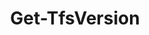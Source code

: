 ﻿---
title: Get-TfsVersion
breadcrumbs: [ "Admin" ]
parent: "Admin"
description: "Gets the version information about Team Foundation / Azure DevOps servers and Azure DevOps Services organizations. "
remarks: "The Get-TfsVersion cmdlet retrieves version information from the supplied team project collection or Azure DevOps organization. When available/applicable, detailed information about installed updates, deployed sprints and so on are also provided. "
parameterSets: 
  "_All_": [ Collection ] 
  "__AllParameterSets":  
    Collection: 
      type: "object" 
parameters: 
  - name: "Collection" 
    description: "Specifies the URL to the Team Project Collection or Azure DevOps Organization to connect to, a TfsTeamProjectCollection object (Windows PowerShell only), or a VssConnection object. You can also connect to an Azure DevOps Services organizations by simply providing its name instead of the full URL. For more details, see the Get-TfsTeamProjectCollection cmdlet. When omitted, it defaults to the connection set by Connect-TfsTeamProjectCollection (if any). " 
    globbing: false 
    pipelineInput: "true (ByValue)" 
    type: "object"
inputs: 
  - type: "System.Object" 
    description: "Specifies the URL to the Team Project Collection or Azure DevOps Organization to connect to, a TfsTeamProjectCollection object (Windows PowerShell only), or a VssConnection object. You can also connect to an Azure DevOps Services organizations by simply providing its name instead of the full URL. For more details, see the Get-TfsTeamProjectCollection cmdlet. When omitted, it defaults to the connection set by Connect-TfsTeamProjectCollection (if any). "
outputs: 
  - type: "TfsCmdlets.Util.ServerVersion" 
    description: 
notes: 
relatedLinks: 
  - text: "Online Version:" 
    uri: "https://tfscmdlets.dev/docs/cmdlets/Admin/Get-TfsVersion"
aliases: 
examples: 
---

